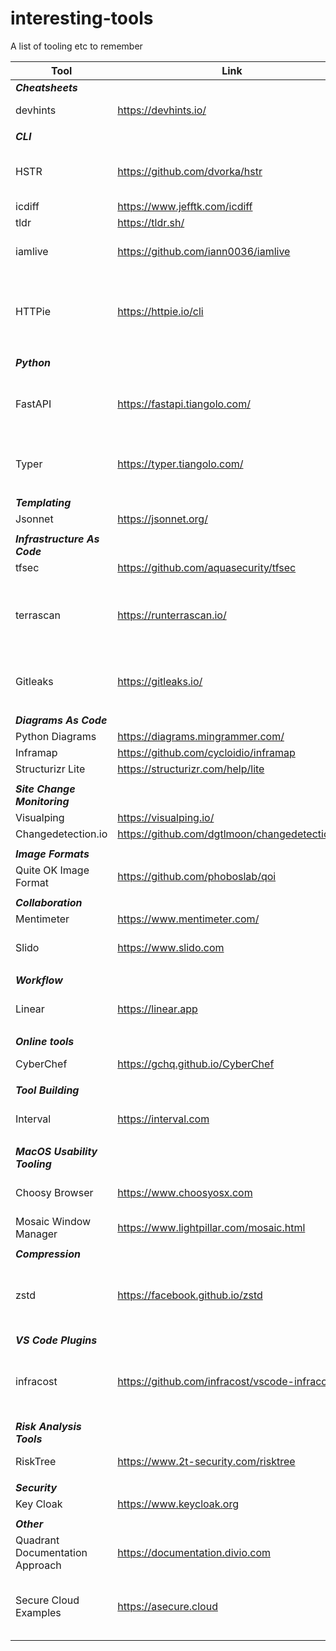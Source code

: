 # interesting-tools

A list of tooling etc to remember



| Tool       | Link | Description |
| -----------| ---- | ----------- |
| ***Cheatsheets*** |
| devhints | https://devhints.io/ | a modest collection of cheatsheets |
| | | |
| ***CLI*** |
| HSTR | https://github.com/dvorka/hstr | Easily view, navigate and search your command history |
| icdiff | https://www.jefftk.com/icdiff | Improved diff tool|
| tldr | https://tldr.sh/ | Better man pages |
| iamlive | https://github.com/iann0036/iamlive | AWS IAM Policy Generator/Describer for AWS CLI calls |
| HTTPie | https://httpie.io/cli | A simple yet powerful command-line HTTP and API testing client for the API era |
| | | |
| ***Python*** |
| FastAPI | https://fastapi.tiangolo.com/ | FastAPI framework, high performance, easy to learn, fast to code, ready for production |
| Typer | https://typer.tiangolo.com/ | Typer, build great CLIs. Easy to code. Based on Python type hints |
| | | |
| ***Templating*** |
| Jsonnet | https://jsonnet.org/ |
| | | |
| ***Infrastructure As Code*** |
| tfsec | https://github.com/aquasecurity/tfsec |
| terrascan | https://runterrascan.io/ | Detect compliance and security violations across IaC to mitigate risk before provisioning cloud infrastructure |
| Gitleaks | https://gitleaks.io/ | Open-source secret scanner for git repositories, files, and directories |
| | | |
| ***Diagrams As Code*** |
| Python Diagrams | https://diagrams.mingrammer.com/ | |
| Inframap | https://github.com/cycloidio/inframap | |
| Structurizr Lite | https://structurizr.com/help/lite | |
| | | |
| ***Site Change Monitoring*** |
| Visualping | https://visualping.io/ | |
| Changedetection.io | https://github.com/dgtlmoon/changedetection.io | |
| | | |
| ***Image Formats*** |
| Quite OK Image Format | https://github.com/phoboslab/qoi | |
| | | |
| ***Collaboration*** |
| Mentimeter | https://www.mentimeter.com/ | |
| Slido | https://www.slido.com | The easiest way to make your meetings interactive |
| | | |
| ***Workflow*** |
| Linear | https://linear.app | Streamline issues, sprints, and product roadmaps |
| | | |
| ***Online tools*** |
| CyberChef | https://gchq.github.io/CyberChef | Digital swiss army knife |
| | | |
| ***Tool Building*** |
| Interval | https://interval.com | Build internal tools with just backend code |
| | | |
| ***MacOS Usability Tooling*** |
| Choosy Browser | https://www.choosyosx.com | Choosy opens every link in the right browser |
| Mosaic Window Manager | https://www.lightpillar.com/mosaic.html | MacOS Window manager |
| | | |
| ***Compression*** |
| zstd | https://facebook.github.io/zstd | Zstandard is a fast compression algorithm, providing high compression ratios |
| | | |
| ***VS Code Plugins*** |
| infracost | https://github.com/infracost/vscode-infracost | VS Code extension shows you cost estimates for Terraform right in your editor |
| | | |
| ***Risk Analysis Tools*** |
| RiskTree | https://www.2t-security.com/risktree | all-in-one risk analysis platform |
| | | |
| ***Security*** |
| Key Cloak | https://www.keycloak.org | Open Source IAM |
| | | |
| ***Other*** |
| Quadrant Documentation Approach | https://documentation.divio.com | Documentation System |
| Secure Cloud Examples | https://asecure.cloud | removes all the heavy lifting from building and operating secure cloud environments |
